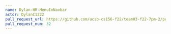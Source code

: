 ```yaml
---
name: Dylan-HR-MenuInNavbar
actor: DylanC1222
pull_request_url: https://github.com/ucsb-cs156-f22/team03-f22-7pm-2/pull/32
pull_request_num: 32
---
```

